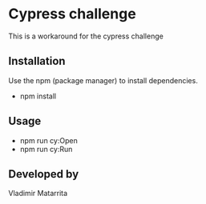 # Cypress challenge

This is a workaround for the cypress challenge

## Installation

Use the npm (package manager) to install dependencies.

- npm install

## Usage

- npm run cy:Open
- npm run cy:Run

## Developed by

Vladimir Matarrita
